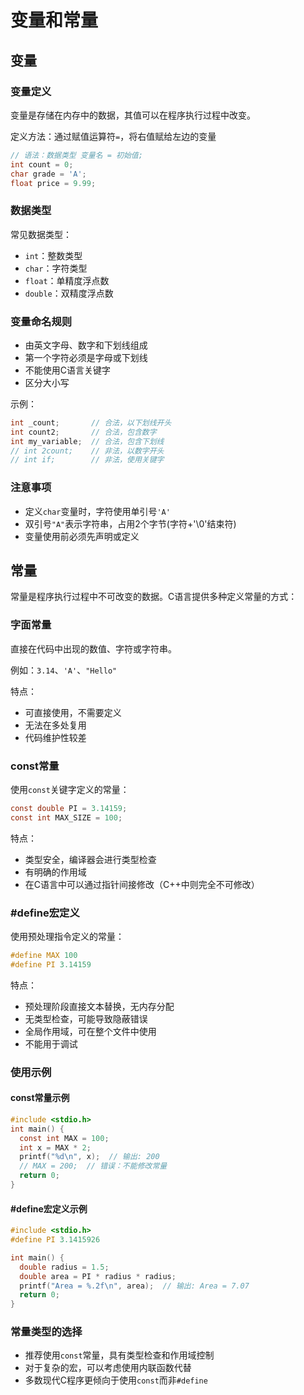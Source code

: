 # 变量和常量

## 变量

### 变量定义

变量是存储在内存中的数据，其值可以在程序执行过程中改变。

定义方法：通过赋值运算符`=`，将右值赋给左边的变量

```c
// 语法：数据类型 变量名 = 初始值;
int count = 0;
char grade = 'A';
float price = 9.99;
```

### 数据类型

常见数据类型：
- `int`：整数类型
- `char`：字符类型
- `float`：单精度浮点数
- `double`：双精度浮点数

### 变量命名规则

- 由英文字母、数字和下划线组成
- 第一个字符必须是字母或下划线
- 不能使用C语言关键字
- 区分大小写

示例：
```c
int _count;       // 合法，以下划线开头
int count2;       // 合法，包含数字
int my_variable;  // 合法，包含下划线
// int 2count;    // 非法，以数字开头
// int if;        // 非法，使用关键字
```

### 注意事项

- 定义`char`变量时，字符使用单引号`'A'`
- 双引号`"A"`表示字符串，占用2个字节(字符+'\0'结束符)
- 变量使用前必须先声明或定义

## 常量

常量是程序执行过程中不可改变的数据。C语言提供多种定义常量的方式：

### 字面常量

直接在代码中出现的数值、字符或字符串。

例如：`3.14`、`'A'`、`"Hello"`

特点：
- 可直接使用，不需要定义
- 无法在多处复用
- 代码维护性较差

### const常量

使用`const`关键字定义的常量：

```c
const double PI = 3.14159;
const int MAX_SIZE = 100;
```

特点：
- 类型安全，编译器会进行类型检查
- 有明确的作用域
- 在C语言中可以通过指针间接修改（C++中则完全不可修改）

### #define宏定义

使用预处理指令定义的常量：

```c
#define MAX 100
#define PI 3.14159
```

特点：
- 预处理阶段直接文本替换，无内存分配
- 无类型检查，可能导致隐蔽错误
- 全局作用域，可在整个文件中使用
- 不能用于调试

### 使用示例

#### const常量示例

```c
#include <stdio.h>
int main() {
  const int MAX = 100;
  int x = MAX * 2;
  printf("%d\n", x);  // 输出: 200
  // MAX = 200;  // 错误：不能修改常量
  return 0;
}
```

#### #define宏定义示例

```c
#include <stdio.h>
#define PI 3.1415926

int main() {
  double radius = 1.5;
  double area = PI * radius * radius;
  printf("Area = %.2f\n", area);  // 输出: Area = 7.07
  return 0;
}
```

### 常量类型的选择

- 推荐使用`const`常量，具有类型检查和作用域控制
- 对于复杂的宏，可以考虑使用内联函数代替
- 多数现代C程序更倾向于使用`const`而非`#define`
